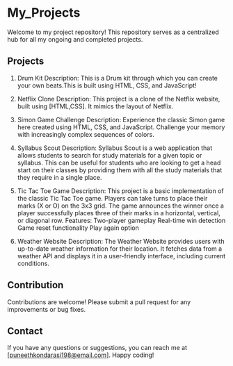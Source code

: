 # My_Projects

Welcome to my project repository! This repository serves as a centralized hub for all my ongoing and completed projects.

## Projects

1. Drum Kit
   Description: This is a Drum kit through which you can create your own beats.This is built using HTML, CSS, and JavaScript!

2. Netflix Clone
   Description: This project is a clone of the Netflix website, built using [HTML,CSS]. It mimics the layout of Netflix.

3. Simon Game Challenge
   Description: Experience the classic Simon game here created using HTML, CSS, and JavaScript. Challenge your memory with increasingly complex sequences of colors.

4. Syllabus Scout
   Description: Syllabus Scout is a web application that allows students to search for study materials for a given topic or syllabus. This can be useful for students who are looking to get a head start on their classes by providing them with all the study materials that they require in a single place.

5. Tic Tac Toe Game
   Description: This project is a basic implementation of the classic Tic Tac Toe game. Players can take turns to place their marks (X or O) on the 3x3 grid. The game announces the winner once a player successfully places three of their marks in a horizontal, vertical, or diagonal row.
   Features:
   Two-player gameplay
   Real-time win detection
   Game reset functionality
   Play again option

6. Weather Website
   Description: The Weather Website provides users with up-to-date weather information for their location. It fetches data from a weather API and displays it in a user-friendly interface, including current conditions.

## Contribution

Contributions are welcome! Please submit a pull request for any improvements or bug fixes.

## Contact

If you have any questions or suggestions, you can reach me at [puneethkondarasi198@email.com].
Happy coding!
